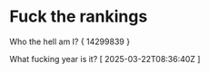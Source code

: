 # Fuck the rankings

Who the hell am I?
{ 14299839 }

What fucking year is it?
[ 2025-03-22T08:36:40Z ]
